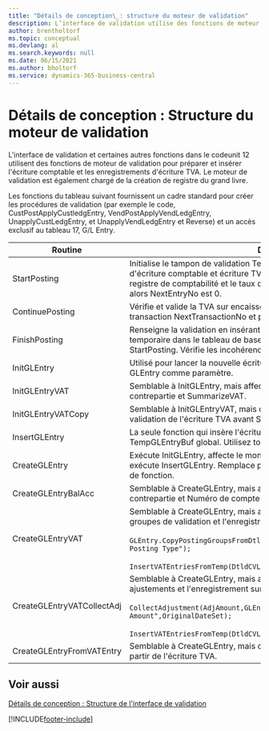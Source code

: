 ```yaml
---
title: "Détails de conception\_: structure du moteur de validation"
description: L’interface de validation utilise des fonctions de moteur de validation pour préparer et insérer l’écriture comptable et les enregistrements d’écriture TVA.
author: brentholtorf
ms.topic: conceptual
ms.devlang: al
ms.search.keywords: null
ms.date: 06/15/2021
ms.author: bholtorf
ms.service: dynamics-365-business-central
---
```

# Détails de conception : Structure du moteur de validation
L'interface de validation et certaines autres fonctions dans le codeunit 12 utilisent des fonctions de moteur de validation pour préparer et insérer l'écriture comptable et les enregistrements d'écriture TVA. Le moteur de validation est également chargé de la création de registre du grand livre.  
  
 Les fonctions du tableau suivant fournissent un cadre standard pour créer les procédures de validation (par exemple le code, CustPostApplyCustledgEntry, VendPostApplyVendLedgEntry, UnapplyCustLedgEntry, et UnapplyVendLedgEntry et Reverse) et un accès exclusif au tableau 17, G/L Entry.  
  
|Routine|Désignation|  
|-------------|---------------------------------------|  
|StartPosting|Initialise le tampon de validation TempGLEntryBuf, verrouille les tableaix d'écriture comptable et écriture TVA, et initialise la période de comptabilité, le registre de comptabilité et le taux de change. Ne devrait être appelé qu'une fois, alors NextEntryNo est 0.|  
|ContinuePosting|Vérifie et valide la TVA sur encaissement pour le précédent incrément de transaction NextTransactionNo et prépare la validation de la ligne suivante.|  
|FinishPosting|Renseigne la validation en insérant des écritures comptables à partir de tampon temporaire dans le tableau de base de données. Toujours utilisé avec StartPosting. Vérifie les incohérences.|  
|InitGLEntry|Utilisé pour lancer la nouvelle écriture comptable pour Gen. Jnl Line. Retourne GLEntry comme paramètre.|  
|InitGLEntryVAT|Semblable à InitGLEntry, mais affecte également Numéro de compte contrepartie et SummarizeVAT.|  
|InitGLEntryVATCopy|Semblable à InitGLEntryVAT, mais copie également les données des groupes de validation de l'écriture TVA avant SummarizeVAT.|  
|InsertGLEntry|La seule fonction qui insère l'écriture comptable dans le tableau TempGLEntryBuf global. Utilisez toujours cette fonction pour insérer.|  
|CreateGLEntry|Exécute InitGLEntry, affecte le montant des devises supplémentaires, puis exécute InsertGLEntry. Remplace plusieurs lignes de code avec un seul appel de fonction.|  
|CreateGLEntryBalAcc|Semblable à CreateGLEntry, mais affecte également Type de compte contrepartie et Numéro de compte contrepartie.|  
|CreateGLEntryVAT|Semblable à CreateGLEntry, mais avec le traitement supplémentaire pour les groupes de validation et l'enregistrement sur un tampon TVA temporaire :<br /><br /> `GLEntry.CopyPostingGroupsFromDtldCVBuf(DtldCVLedgEntryBuf,GenJnlLine."Gen. Posting Type");`<br /><br /> `InsertVATEntriesFromTemp(DtldCVLedgEntryBuf,GLEntry);`|  
|CreateGLEntryVATCollectAdj|Semblable à CreateGLEntry, mais avec la collection supplémentaire des ajustements et l'enregistrement sur un tampon TVA temporaire :<br /><br /> `CollectAdjustment(AdjAmount,GLEntry.Amount,GLEntry."Additional-Currency Amount",OriginalDateSet);`<br /><br /> `InsertVATEntriesFromTemp(DtldCVLedgEntryBuf,GLEntry);`|  
|CreateGLEntryFromVATEntry|Semblable à CreateGLEntry, mais copie également les groupes de validation à partir de l'écriture TVA.|  
  
## Voir aussi  
 [Détails de conception : Structure de l'interface de validation](design-details-posting-interface-structure.md)

[!INCLUDE[footer-include](includes/footer-banner.md)]